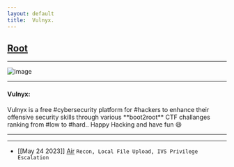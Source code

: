 ```yaml
---
layout: default
title:  Vulnyx.
---
```


<h2 class="menu-header" id="indexhtml"><a href="../../index.html">Root</a></h2>
<hr>

![image](https://sec-fortress.github.io/posts/Vulnyx/images/vulnyx.png)

* * *
<h4 class="menu-header" id="hackmyvm">Vulnyx:</h4>
Vulnyx is a free #cybersecurity platform for #hackers to enhance their offensive security skills through various **boot2root** CTF challanges ranking from #low to #hard.. Happy Hacking and have fun 😆
<hr>
<hr>


- [[May 24 2023]] [Air](https://sec-fortress.github.io/posts/Vulnyx/posts/air.html) `Recon, Local File Upload, IVS Privilege Escalation`

